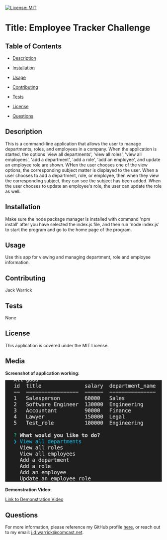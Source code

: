 
[![License: MIT](https://img.shields.io/badge/License-MIT-yellow.svg)](https://opensource.org/licenses/MIT)

# Title: Employee Tracker Challenge 

## Table of Contents

* [Description](#description)

* [Installation](#installation)

* [Usage](#usage)

* [Contributing](#contributing)

* [Tests](#tests)

* [License](#license)

* [Questions](#questions)

## Description

This is a command-line application that allows the user to manage departments, roles, and employees in a company. When the application is started, the options 'view all departments', 'view all roles', 'view all employees', 'add a department', 'add a role', 'add an employee', and update an employee role are shown. WHen the user chooses one of the view options, the corresponding subject matter is displayed to the user. When a user chooses to add a department, role, or employee, then when they view the corresponding subject, they can see the subject has been added. When the user chooses to update an employee's role, the user can update the role as well.

## Installation

Make sure the node package manager is installed with command 'npm install' after you have selected the index.js file, and then run 'node index.js' to start the program and go to the home page of the program.

## Usage

Use this app for viewing and managing department, role and employee information.

## Contributing

Jack Warrick

## Tests

None

## License

This application is covered under the MIT License.

## Media

**Screenshot of application working:**

![Screenshot of application working](assets/Employee-Tracker-screenshot.png)

**Demonstration Video:**

[Link to Demonstration Video]()

## Questions

For more information, please reference my GitHub profile [here](https://github.com/JackWarrick), or reach out to my email: j.d.warrick@comcast.net.

